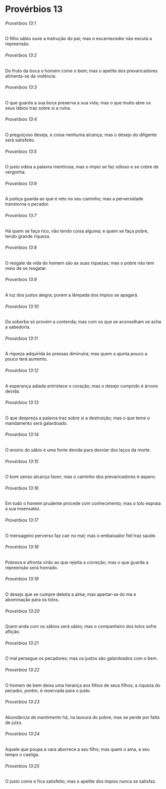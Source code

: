 # Provérbios 13

###### Provérbios 13:1

O filho sábio ouve a instrução do pai; mas o escarnecedor não escuta a repreensão.

###### Provérbios 13:2

Do fruto da boca o homem come o bem; mas o apetite dos prevaricadores alimenta-se da violência.

###### Provérbios 13:3

O que guarda a sua boca preserva a sua vida; mas o que muito abre os seus lábios traz sobre si a ruína.

###### Provérbios 13:4

O preguiçoso deseja, e coisa nenhuma alcança; mas o desejo do diligente será satisfeito.

###### Provérbios 13:5

O justo odeia a palavra mentirosa, mas o ímpio se faz odioso e se cobre de vergonha.

###### Provérbios 13:6

A justiça guarda ao que é reto no seu caminho; mas a perversidade transtorna o pecador.

###### Provérbios 13:7

Há quem se faça rico, não tendo coisa alguma; e quem se faça pobre, tendo grande riqueza.

###### Provérbios 13:8

O resgate da vida do homem são as suas riquezas; mas o pobre não tem meio de se resgatar.

###### Provérbios 13:9

A luz dos justos alegra; porem a lâmpada dos impios se apagará.

###### Provérbios 13:10

Da soberba só provém a contenda; mas com os que se aconselham se acha a sabedoria.

###### Provérbios 13:11

A riqueza adquirida às pressas diminuira; mas quem a ajunta pouco a pouco terá aumento.

###### Provérbios 13:12

A esperança adiada entristece o coração; mas o desejo cumprido é árvore devida.

###### Provérbios 13:13

O que despreza a palavra traz sobre si a destruição; mas o que teme o mandamento será galardoado.

###### Provérbios 13:14

O ensino do sábio é uma fonte devida para desviar dos laços da morte.

###### Provérbios 13:15

O bom senso alcança favor; mas o caminho dos prevaricadores é aspero:

###### Provérbios 13:16

Em tudo o homem prudente procede com conhecimento; mas o tolo espraia a sua insensatez.

###### Provérbios 13:17

O mensageiro perverso faz cair no mal; mas o embaixador fiel traz saúde.

###### Provérbios 13:18

Pobreza e afronta virão ao que rejeita a correção; mas o que guarda a repreensão será honrado.

###### Provérbios 13:19

O desejo que se cumpre deleita a alma; mas apartar-se do ma e abominação para os tolos.

###### Provérbios 13:20

Quem anda com os sábios será sábio; mas o companheiro dos tolos sofre aflição.

###### Provérbios 13:21

O mal persegue os pecadores; mas os justos são galardoados com o bem.

###### Provérbios 13:22

O homem de bem deixa uma herança aos filhos de seus filhos; a riqueza do pecador, porém, é reservada para o justo.

###### Provérbios 13:23

Abundância de mantimento há, na lavoura do pobre; mas se perde por falta de juízo.

###### Provérbios 13:24

Aquele que poupa a vara aborrece a seu filho; mas quem o ama, a seu tempo o castiga.

###### Provérbios 13:25

O justo come e fica satisfeito; mas o apetite dos ímpios nunca se satisfaz.

